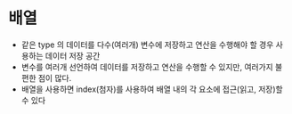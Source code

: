 # 배열
* 같은 type 의 데이터를 다수(여러개) 변수에 저장하고 연산을 수행해야 할 경우 사용하는 데이터 저장 공간
* 변수를 여러개 선언하여 데이터를 저장하고 연산을 수행할 수 있지만, 여러가지 불편한 점이 많다.
* 배열을 사용하면 index(첨자)를 사용하여 배열 내의 각 요소에 접근(읽고, 저장)할 수 있다